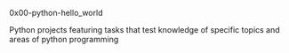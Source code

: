 0x00-python-hello_world

Python projects featuring tasks that test knowledge of specific topics and areas of python programming
